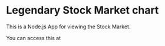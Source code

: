 # Legendary Stock Market chart

 This is a Node.js App for viewing the Stock Market.


 You can access this at

 
